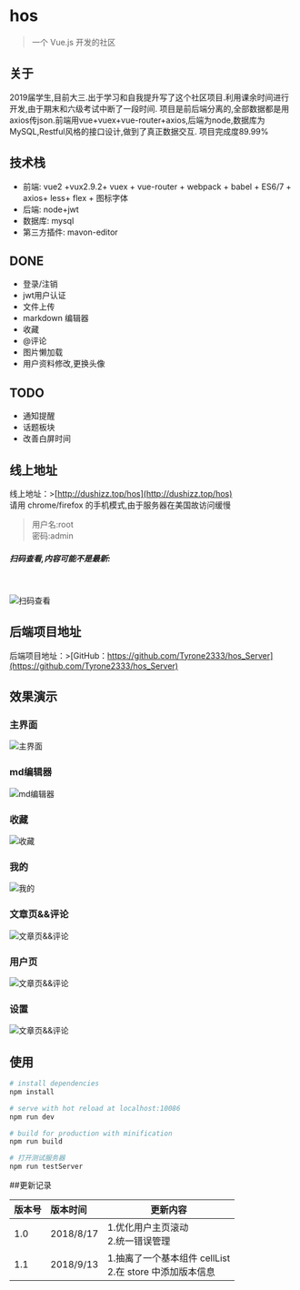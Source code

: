 # hos

> 一个 Vue.js 开发的社区
## 关于 ##
2019届学生,目前大三.出于学习和自我提升写了这个社区项目.利用课余时间进行开发,由于期末和六级考试中断了一段时间.
项目是前后端分离的,全部数据都是用axios传json.前端用vue+vuex+vue-router+axios,后端为node,数据库为MySQL,Restful风格的接口设计,做到了真正数据交互.
项目完成度89.99%


## 技术栈 ##
-	前端: vue2 +vux2.9.2+ vuex + vue-router + webpack + babel + ES6/7 + axios+ less+ flex + 图标字体 
-	后端: node+jwt
-	数据库: mysql
-	第三方插件: mavon-editor

## DONE ##
- 登录/注销
- jwt用户认证
- 文件上传
- markdown 编辑器
- 收藏
- @评论
- 图片懒加载
- 用户资料修改,更换头像
## TODO ##
- 通知提醒
- 话题板块
- 改善白屏时间


## 线上地址 ##
   线上地址：>[http://dushizz.top/hos](http://dushizz.top/hos)
   <br>
   请用 chrome/firefox 的手机模式,由于服务器在美国故访问缓慢
> 用户名:root  <br>
> 密码:admin
 
##### 扫码查看,内容可能不是最新:
<br>

![扫码查看](static/qr.png)
## 后端项目地址
   后端项目地址：>[GitHub：https://github.com/Tyrone2333/hos_Server](https://github.com/Tyrone2333/hos_Server)
    
## 效果演示
### 主界面 ###
![主界面](static/screenshot_main.png)
### md编辑器 ###
![md编辑器](static/screenshot_editor.png)
### 收藏 ###
![收藏](static/screenshot_collect.png)
### 我的 ###
![我的](static/screenshot_me.png)
### 文章页&&评论 ###
![文章页&&评论](static/screenshot_article.png)
### 用户页 ###
![文章页&&评论](static/screenshot_user.png)
### 设置 ###
![文章页&&评论](static/screenshot_setting.png)


## 使用

``` bash
# install dependencies
npm install

# serve with hot reload at localhost:10086
npm run dev

# build for production with minification
npm run build

# 打开测试服务器
npm run testServer
```

##更新记录

| 版本号 | 版本时间 | 更新内容 |
| :----| :---- | ------ |
| 1.0 | 2018/8/17 | 1.优化用户主页滚动 <br> 2.统一错误管理|
| 1.1 | 2018/9/13 | 1.抽离了一个基本组件 cellList <br> 2.在 store 中添加版本信息 |




